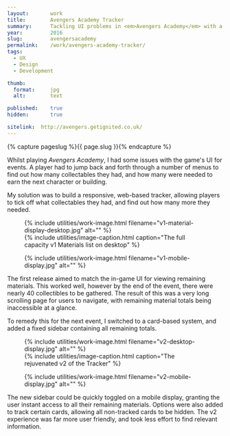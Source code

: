 ```yaml
---
layout:       work
title:        Avengers Academy Tracker
summary:      Tackling UI problems in <em>Avengers Academy</em> with a streamlined tracker
year:         2016
slug:         avengersacademy
permalink:    /work/avengers-academy-tracker/
tags:
  - UX
  - Design
  - Development

thumb:
  format:     jpg
  alt:        text

published:    true
hidden:       true

sitelink:  http://avengers.getignited.co.uk/
---
```

{% capture pageslug %}{{ page.slug }}{% endcapture %}

Whilst playing *Avengers Academy*, I had some issues with the game's UI for events. A player had to jump back and forth through a number of menus to find out how many collectables they had, and how many were needed to earn the next character or building.

My solution was to build a responsive, web-based tracker, allowing players to tick off what collectables they had, and find out how many more they needed.

<figure class="image-block">
  <div class="image-container">
    {% include utilities/work-image.html filename="v1-material-display-desktop.jpg" alt="" %}
  </div>
  {% include utilities/image-caption.html caption="The full capacity v1 Materials list on desktop" %}
</figure>

<figure class="image-block">
  <div class="image-container">
    {% include utilities/work-image.html filename="v1-mobile-display.jpg" alt="" %}
  </div>
</figure>

The first release aimed to match the in-game UI for viewing remaining materials. This worked well, however by the end of the event, there were nearly 40 collectibles to be gathered. The result of this was a very long scrolling page for users to navigate, with remaining material totals being inaccessible at a glance.

To remedy this for the next event, I switched to a card-based system, and added a fixed sidebar containing all remaining totals.

<figure class="image-block">
  <div class="image-container">
    {% include utilities/work-image.html filename="v2-desktop-display.jpg" alt="" %}
  </div>
  {% include utilities/image-caption.html caption="The rejuvenated v2 of the Tracker" %}
</figure>

<figure class="image-block">
  <div class="image-container">
    {% include utilities/work-image.html filename="v2-mobile-display.jpg" alt="" %}
  </div>
</figure>

The new sidebar could be quickly toggled on a mobile display, granting the user instant access to all their remaining materials. Options were also added to track certain cards, allowing all non-tracked cards to be hidden. The v2 experience was far more user friendly, and took less effort to find relevant information.
